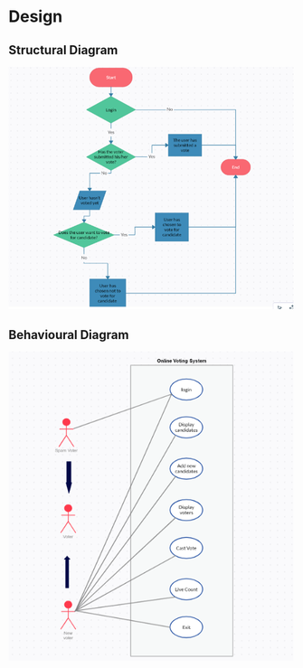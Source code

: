 # Design

## Structural Diagram

![StructuralDiagram](https://github.com/NagaVarmaUppalapati/STEPin-Mini-Project/blob/main/5_ImagesAndVideos/Structural.png)


## Behavioural Diagram 

![BehaviouralDiagram](https://github.com/NagaVarmaUppalapati/STEPin-Mini-Project/blob/main/5_ImagesAndVideos/Behavioural.png)
